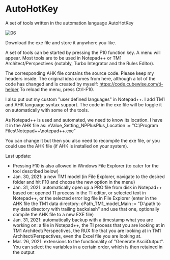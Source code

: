 # AutoHotKey
A set of tools written in the automation language AutoHotKey

![06](https://user-images.githubusercontent.com/17201709/112707434-b577a100-8eab-11eb-9d4d-55bbbbc23885.png)

Download the exe file and store it anywhere you like.

A set of tools can be started by pressing the F10 function key. A menu will appear.
Most tools are to be used in Notepad++ or TM1 Architect/Perspectives (notably, Turbo Integrator and the Rules Editor).

The corresponding AHK file contains the source code. Please keep my headers inside. The original idea comes from here, although a lot of the code has changed and is created by myself: https://code.cubewise.com/ti-helper
To reload the menu, press Ctrl-F10.

I also put out my custom "user defined languages" in Notepad++. I add TM1 and AHK language syntax support.
The code in the exe file will be toggle it on automatically with some of the tools.

As Notepad++ is used and automated, we need to know its location. I have it in the AHK file as:
vValue_Setting_NPPlusPlus_Location := "C:\Program Files\Notepad++\notepad++.exe"

You can change it but then you also need to recompile the exe file, or you could use the AHK file (if AHK is installed on your system).

Last update:
- Pressing F10 is also allowed in Windows File Explorer (to cater for the tool described below)
- Jan. 30, 2021: a new TM1 model (in File Explorer, navigate to the desired folder and hit F10 and choose the new option in the menu)
- Jan. 31, 2021: automatically open up a PRO file from disk in Notepad++ based on: opened TI process in the TI editor, or selected text in Notepad++, or the selected error log file in File Explorer (enter in the AHK file the TM1 data directory: cPath_TM1_model_Main := "D:\path to my data directory with trailing backslash\" and use that one, optionally compile the AHK file to a new EXE file)
- Jan. 31, 2021: automatically backup with a timestamp what you are working on: a file in Notepad++, the TI process that you are looking at in TM1 Architect/Perspectives, the RUX file that you are looking at in TM1 Architect/Perspectives, even the Excel file you are looking at.
- Mar. 26, 2021: extensions to the functionality of "Generate AsciiOutput". You can select the variables in a certain order, which is then retained in the output
